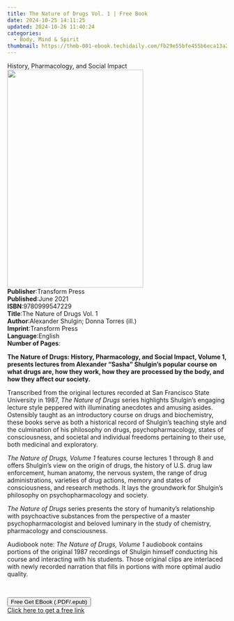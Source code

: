 ```yaml
---
title: The Nature of Drugs Vol. 1 | Free Book
date: 2024-10-25 14:11:25
updated: 2024-10-26 11:40:24
categories:
  - Body, Mind & Spirit
thumbnail: https://thmb-001-ebook.techidaily.com/fb29e55bfe455b6eca13a265ca88e73e8eb0b7abd5430705869e79217c72d35a.jpg
---
```

<main id="book-container">
  <div class="flex flex-col">
    <div class="book-brief flex-1 py-6 px-4 sm:p-6 md:py-10 md:px-8">
      <!-- brief-->
      <div class="book-brief-main">
        History, Pharmacology, and Social Impact
      </div>
    </div>
    <div
      class="book-meta-info flex-1 grid gap-4 col-start-1 col-end-3 row-start-1 sm:mb-6 sm:grid-cols-4 lg:gap-6 lg:col-start-2 lg:row-end-6 lg:row-span-6 lg:mb-0"
    >
      <div
        class="book-meta-info-left place-content-center mt-4 p-4 text-sm leading-6 col-start-2 col-span-2 dark:text-slate-400"
      >
        <img
          class="w-full h-500 object-cover rounded-lg sm:h-255 sm:col-span-2 lg:col-span-full"
          src="https://img-001-ebook.techidaily.com/baae563fe22c4b22558a5e50b1e0bf7064bd252837a6a35b28bba4a996435ed5.jpg"
          alt=""
          width="312"
          height="500"
        />
      </div>
      <div
        class="book-meta-info-right mt-2 col-start-1 row-start-2 col-span-3 self-center"
      >
        <!-- meta data  -->
        <div class="flex flex-col px-4 md:px-8">
          <div class="flex-1">
            <strong>Publisher</strong>:<span class="px-2">Transform Press</span>
          </div>
          <div class="flex-1">
            <strong>Published</strong>:<span class="px-2">June 2021</span>
          </div>
          <div class="flex-1">
            <strong>ISBN</strong>:<span class="px-2">9780999547229</span>
          </div>
          <div class="flex-1">
            <strong>Title</strong>:<span class="px-2"
              >The Nature of Drugs Vol. 1</span
            >
          </div>
          <div class="flex-1">
            <strong>Author</strong>:<span class="px-2"
              >Alexander Shulgin; Donna Torres (ill.)</span
            >
          </div>
          <div class="flex-1">
            <strong>Imprint</strong>:<span class="px-2">Transform Press</span>
          </div>
          <div class="flex-1">
            <strong>Language</strong>:<span class="px-2">English</span>
          </div>
          <div class="flex-1">
            <strong>Number of Pages</strong>:<span class="px-2"></span>
          </div>
        </div>
      </div>
    </div>
    <div class="book-description flex-1 py-6 px-4 sm:p-6 md:py-10 md:px-8">
      <div class="book-description-main">
        <div accordion-content="" id="description">
          <span
            ><p dir="ltr">
              <span
                ><b
                  >The Nature of Drugs: History, Pharmacology, and Social
                  Impact, Volume 1, presents lectures from Alexander “Sasha”
                  Shulgin’s popular course on what drugs are, how they work, how
                  they are processed by the body, and how they affect our
                  society.&nbsp;</b
                ></span
              >
            </p>
            <p dir="ltr">
              Transcribed from the original lectures recorded at San Francisco
              State University in 1987,&nbsp;<i>The&nbsp;</i
              ><i>Nature of Drugs</i>&nbsp;series highlights Shulgin’s engaging
              lecture style peppered with illuminating anecdotes and amusing
              asides. Ostensibly taught as an introductory course on drugs and
              biochemistry, these books serve as both a historical record of
              Shulgin’s teaching style and the culmination of his philosophy on
              drugs, psychopharmacology, states of consciousness, and societal
              and individual freedoms pertaining to their use, both medicinal
              and exploratory.&nbsp;
            </p>
            <p dir="ltr">
              <i>The Nature of Drugs, Volume 1&nbsp;</i>features course lectures
              1 through 8&nbsp;and offers Shulgin’s view on the origin of drugs,
              the history of U.S. drug law enforcement, human anatomy, the
              nervous system, the range of drug administrations, varieties of
              drug actions, memory and states of consciousness, and research
              methods. It&nbsp;lays the groundwork for Shulgin’s philosophy on
              psychopharmacology and society.&nbsp;
            </p>
            <p dir="ltr">
              <i>The Nature of Drugs&nbsp;</i>series presents the story of
              humanity’s relationship with psychoactive substances from the
              perspective of a master psychopharmacologist and beloved luminary
              in the study of chemistry, pharmacology and consciousness.
            </p>
            <p dir="ltr">
              Audiobook note:&nbsp;<i>The Nature of Drugs, Volume 1</i
              >&nbsp;audiobook contains portions of the original 1987 recordings
              of Shulgin himself conducting his course and interacting with his
              students. Those original clips are interlaced with newly recorded
              narration that fills in portions with more optimal audio quality.
            </p>
            <p>
              <span><br /></span></p
          ></span>
        </div>
        <div class="accordion-fader"></div>
      </div>
    </div>
    <div class="book-excerpts flex-1 py-6 px-4 sm:p-6 md:py-10 md:px-8"></div>
    <div
      class="book-about-author flex-1 py-6 px-4 sm:p-6 md:py-10 md:px-8"
    ></div>
    <div class="book-free-get flex-1 py-6 px-4 sm:p-6 md:py-10 md:px-8">
      <button
        id="btn-free-get"
        class="bg-blue-500 hover:bg-blue-700 text-white font-bold py-2 px-4 rounded"
      >
        Free Get EBook (.PDF/.epub)
      </button>
      <div id="countdown-display" class="px-2 text-lg mt-2"></div>
      <a
        id="free-link"
        class="hidden bg-blue-500 hover:bg-blue-700 text-white font-bold py-2 px-4 rounded"
        href="https://www.ebooks.com/en-us/book/210151567/the-nature-of-drugs-vol-1/alexander-shulgin/"
        target="_blank"
        >Click here to get a free link</a
      >
    </div>
    <script>
      let countdownTime = 0;
      let countdownInterval = null;
      document
        .getElementById('btn-free-get')
        .addEventListener('click', startCountdown);
      function startCountdown() {
        countdownTime = new Date().getTime() + 60000 * 3;
        countdownInterval = setInterval(updateCountdown, 1000);
        document.getElementById('btn-free-get').disabled = true;
        document
          .getElementById('btn-free-get')
          .classList.add('bg-gray-500', 'cursor-not-allowed');
      }
      function updateCountdown() {
        let currentTime = new Date().getTime();
        let timeLeft = countdownTime - currentTime;
        let secondsLeft = Math.floor(timeLeft / 1000);
        document.getElementById('countdown-display').innerHTML =
          `Remaining time: ${secondsLeft} seconds.`;
        if (secondsLeft <= 0) {
          clearInterval(countdownInterval);
          document.getElementById('btn-free-get').classList.add('hidden');
          document.getElementById('free-link').classList.remove('hidden');
          document.getElementById('countdown-display').innerHTML = '';
        }
      }
    </script>
  </div>
</main>

